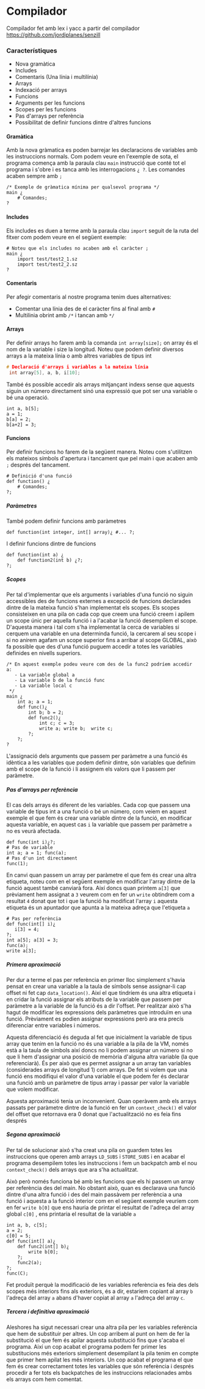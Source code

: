 # Compilador

Compilador fet amb lex i yacc a partir del compilador https://github.com/jordiplanes/senzill
### Característiques
  - Nova gramàtica
  - Includes
  - Comentaris (Una línia i multilínia)
  - Arrays
  - Indexació per arrays
  - Funcions
  - Arguments per les funcions
  - Scopes per les funcions
  - Pas d'arrays per referència
  - Possibilitat de definir funcions dintre d'altres funcions

#### Gramàtica

Amb la nova gràmatica es poden barrejar les declaracions de variables amb les instruccions normals. Com podem veure en l'exemple de sota, el programa comença amb la paraula clau `main` instrucció que conté tot el programa i s'obre i es tanca amb les interrogacions `¿ ?`. Les comandes acaben sempre amb `;` 
```
/* Exemple de gràmatica mínima per qualsevol programa */
main ¿
    # Comandes;
?
````

#### Includes

Els includes es duen a terme amb la paraula clau `import` seguit de la ruta del fitxer com podem veure en el següent exemple:
```
# Noteu que els includes no acaben amb el caràcter ;
main ¿ 
    import test/test2_1.sz
    import test/test2_2.sz
?
````

#### Comentaris
Per afegir comentaris al nostre programa tenim dues alternatives:
- Comentar una línia des de el caràcter fins al final amb `#`
- Multilinia obrint amb `/*` i tancan amb `*/`

#### Arrays
Per definir arrays ho farem amb la comanda `int array[size];` on array és el nom de la variable i size la longitud. Noteu que podem definir diversos arrays a la mateixa línia o amb altres variables de tipus int
```c
# Declaració d'arrays i variables a la mateixa línia
 int array[5], a, b, i[10];
```
També és possible accedir als arrays mitjançant indexs sense que aquests siguin un número directament sinó una expressió que pot ser una variable o bé una operació.
```
int a, b[5];
a = 1;
b[a] = 2;
b[a+2] = 3;
```
#### Funcions
Per definir funcions ho farem de la següent manera. Noteu com s'utilitzen els mateixos símbols d'apertura i tancament que pel main i que acaben amb `;` després del tancament.
```
# Definició d'una funció
def function() ¿
    # Comandes;
?;
```
##### Paràmetres
També podem definir funcions amb paràmetres
```
def function(int integer, int[] array)¿ #... ?;
```
I definir funcions dintre de funcions
```
def function(int a) ¿
    def function2(int b) ¿?;
?;
```
##### Scopes

Per tal d'implementar que els arguments i variables d'una funció no siguin accessibles des de funcions externes a excepció de funcions declarades dintre de la mateixa funció s'han implementat els scopes. Els scopes consisteixen en una pila on cada cop que creem una funció creem i apilem un scope únic per aquella funció i a l'acabar la funció desempilem el scope. D'aquesta manera i tal com s'ha implementat la cerca de variables si cerquem una variable en una determinda funció, la cercarem al seu scope i si no anirem agafam un scope superior fins a arribar al scope GLOBAL, això fa possible que des d'una funció puguem accedir a totes les variables definides en nivells superiors. 
```
/* En aquest exemple podeu veure com des de la func2 podríem accedir a:
   - La variable global a 
   - La variable b de la funció func
   - La variable local c
 */
main ¿ 
    int a; a = 1;
    def func()¿
        int b; b = 2;
        def func2()¿
            int c; c = 3;
            write a; write b;  write c;
        ?;  
    ?;
?
```

L'assignació dels arguments que passem per paràmetre a una funció és idèntica a les variables que podem definir dintre, són variables que definim amb el scope de la funció i li assignem els valors que li passem per paràmetre.

##### Pas d'arrays per referència
El cas dels arrays és diferent de les variables. Cada cop que passem una variable de tipus int a una funció o bé un número, com veiem en aquest exemple el que fem és crear una variable dintre de la funció, en modificar aquesta variable, en aquest cas `i` la variable que passem per paràmetre `a` no es veurà afectada.
```
def func(int i)¿?;
# Pas de variable
int a; a = 1; func(a);
# Pas d'un int directament
func(1);
```
En canvi quan passem un array per paràmetre el que fem és crear una altra etiqueta, noteu com en el següent exemple en modificar l'array dintre de la funció aquest també canviarà fora. Així doncs quan printem `a[3]` que prèviament hem assignat a `3` veurem com en fer un `write` obtindrem com a resultat `4` donat que tot i que la funció ha modificat l'array `i` aquesta etiqueta és un apuntador que apunta a la mateixa adreça que l'etiqueta `a`
```
# Pas per referència
def func(int[] i)¿
   i[3] = 4;
?;
int a[5]; a[3] = 3;
func(a);
write a[3];
```

##### Primera aproximació
Per dur a terme el pas per referència en primer lloc simplement s'havia pensat en crear una variable a la taula de símbols sense assignar-li cap offset ni fet cap `data_location()`. Així el que tindríem és una altra etiqueta i en cridar la funció assignar els atributs de la variable que passem per paràmetre a la variable de la funció és a dir l'offset. Per realitzar això s'ha hagut de modificar les expressions dels paràmetres que introduïm en una funció. Prèviament es podien assignar expressions però ara era precís diferenciar entre variables i números.

Aquesta diferenciació és deguda al fet que inicialment la variable de tipus array que tenim en la funció no és una variable a la pila de la VM, només està a la taula de símbols així doncs no li podem assignar un número si no que li hem d'assignar una posició de memòria d'alguna altra variable (la que referenciarà). És per això que es permet assignar a un array tan variables (considerades arrays de longitud 1) com arrays. De fet si volem que una funció ens modifiqui el valor d'una variable el que podem fer és declarar una funció amb un paràmetre de tipus array i passar per valor la variable que volem modificar.

Aquesta aproximació tenia un inconvenient. Quan operàvem amb els arrays passats per paràmetre dintre de la funció en fer un `context_check()` el valor del offset que retornava era 0 donat que l'actualització no es feia fins després
##### Segona aproximació
Per tal de solucionar aixó s'ha creat una pila on guardem totes les instruccions que operen amb arrays `LD_SUBS` i `STORE_SUBS` i en acabar el programa desempilem totes les instruccions i fem un backpatch amb el nou `context_check()` dels arrays que ara s'ha actualitzat.

Això però només funciona bé amb les funcions que els hi passem un array per referència des del main. No obstant això, quan es declarava una funció dintre d'una altra funció i des del main passàvem per referència a una funció i aquesta a la funció interior com en el següent exemple veuríem com en fer `write b[0]` que ens hauria de printar el resultat de l'adreça del array global `c[0]` , ens printaria el resultat de la variable `a`
```
int a, b, c[5];
a = 2;
c[0] = 5;
def func(int[] a)¿
    def func2(int[] b)¿
        write b[0];
    ?;
    func2(a);
?;
func(C);
```
Fet produït perquè la modificació de les variables referència es feia des dels scopes més interiors fins als exteriors, és a dir, estaríem copiant al array `b` l'adreça del array `a` abans d'haver copiat al array `a` l'adreça del array `c`.

##### Tercera i definitiva aproximació
Aleshores ha sigut necessari crear una altra pila per les variables referència que hem de substituir per altres. Un cop arribem al punt on hem de fer la substitució el que fem és apilar aquesta substitució fins que s'acaba el programa. Així un cop acabat el programa podem fer primer les substitucions més exteriors simplement desempilant la pila tenim en compte que primer hem apilat les més interiors. Un cop acabat el programa el que fem és crear correctament totes les variables que són referència i després procedir a fer tots els backpatches de les instruccions relacionades ambs els arrays com hem comentat.
